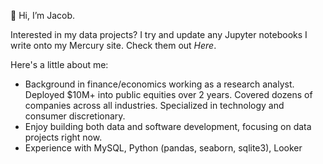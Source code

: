 👋 Hi, I’m Jacob.

Interested in my data projects? I try and update any Jupyter notebooks I write onto my Mercury site. Check them out _Here_.

Here's a little about me:
- Background in finance/economics working as a research analyst. Deployed $10M+ into public equities over 2 years. Covered dozens of companies across all industries. Specialized in technology and consumer discretionary.
- Enjoy building both data and software development, focusing on data projects right now.
- Experience with MySQL, Python (pandas, seaborn, sqlite3), Looker
